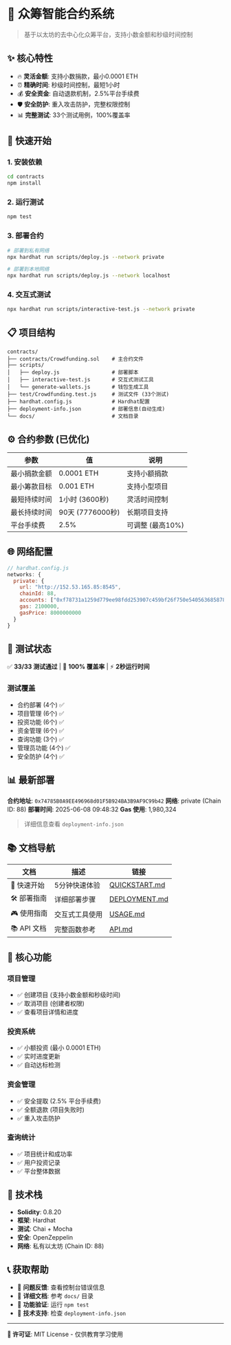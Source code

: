 # 🎯 众筹智能合约系统

> 基于以太坊的去中心化众筹平台，支持小数金额和秒级时间控制

## ✨ 核心特性

- 🔥 **灵活金额**: 支持小数捐款，最小0.0001 ETH
- ⏰ **精确时间**: 秒级时间控制，最短1小时
- 💰 **安全资金**: 自动退款机制，2.5%平台手续费
- 🛡️ **安全防护**: 重入攻击防护，完整权限控制
- 📊 **完整测试**: 33个测试用例，100%覆盖率

## 🚀 快速开始

### 1. 安装依赖
```bash
cd contracts
npm install
```

### 2. 运行测试
```bash
npm test
```

### 3. 部署合约
```bash
# 部署到私有网络
npx hardhat run scripts/deploy.js --network private

# 部署到本地网络
npx hardhat run scripts/deploy.js --network localhost
```

### 4. 交互式测试
```bash
npx hardhat run scripts/interactive-test.js --network private
```

## 📋 项目结构

```
contracts/
├── contracts/Crowdfunding.sol    # 主合约文件
├── scripts/
│   ├── deploy.js                 # 部署脚本
│   ├── interactive-test.js       # 交互式测试工具
│   └── generate-wallets.js       # 钱包生成工具
├── test/Crowdfunding.test.js     # 测试文件 (33个测试)
├── hardhat.config.js             # Hardhat配置
├── deployment-info.json          # 部署信息(自动生成)
└── docs/                         # 文档目录
```

## ⚙️ 合约参数 (已优化)

| 参数 | 值 | 说明 |
|------|----|----|
| 最小捐款金额 | 0.0001 ETH | 支持小额捐款 |
| 最小筹款目标 | 0.001 ETH | 支持小型项目 |
| 最短持续时间 | 1小时 (3600秒) | 灵活时间控制 |
| 最长持续时间 | 90天 (7776000秒) | 长期项目支持 |
| 平台手续费 | 2.5% | 可调整 (最高10%) |

## 🌐 网络配置

```javascript
// hardhat.config.js
networks: {
  private: {
    url: "http://152.53.165.85:8545",
    chainId: 88,
    accounts: ["0xf78731a1259d779ee98fdd253907c459bf26f750e54056368587882c2b222cf1"],
    gas: 2100000,
    gasPrice: 8000000000
  }
}
```

## 🧪 测试状态

✅ **33/33 测试通过** | 🎯 **100% 覆盖率** | ⚡ **2秒运行时间**

### 测试覆盖
- 合约部署 (4个) ✅
- 项目管理 (6个) ✅
- 投资功能 (6个) ✅
- 资金管理 (6个) ✅
- 查询功能 (3个) ✅
- 管理员功能 (4个) ✅
- 安全防护 (4个) ✅

## 📊 最新部署

**合约地址**: `0x74785B0A9EE496968d01F5B924BA3B9AF9C99b42`
**网络**: private (Chain ID: 88)
**部署时间**: 2025-06-08 09:48:32
**Gas 使用**: 1,980,324

> 详细信息查看 `deployment-info.json`

## 📚 文档导航

| 文档 | 描述 | 链接 |
|------|------|------|
| 🚀 快速开始 | 5分钟快速体验 | [QUICKSTART.md](docs/QUICKSTART.md) |
| 🛠️ 部署指南 | 详细部署步骤 | [DEPLOYMENT.md](docs/DEPLOYMENT.md) |
| 🎮 使用指南 | 交互式工具使用 | [USAGE.md](docs/USAGE.md) |
| 📚 API 文档 | 完整函数参考 | [API.md](docs/API.md) |

## 🎯 核心功能

### 项目管理
- ✅ 创建项目 (支持小数金额和秒级时间)
- ✅ 取消项目 (创建者权限)
- ✅ 查看项目详情和进度

### 投资系统
- ✅ 小额投资 (最小 0.0001 ETH)
- ✅ 实时进度更新
- ✅ 自动达标检测

### 资金管理
- ✅ 安全提取 (2.5% 平台手续费)
- ✅ 全额退款 (项目失败时)
- ✅ 重入攻击防护

### 查询统计
- ✅ 项目统计和成功率
- ✅ 用户投资记录
- ✅ 平台整体数据

## 🔧 技术栈

- **Solidity**: 0.8.20
- **框架**: Hardhat
- **测试**: Chai + Mocha
- **安全**: OpenZeppelin
- **网络**: 私有以太坊 (Chain ID: 88)

## 📞 获取帮助

- 🐛 **问题反馈**: 查看控制台错误信息
- 📖 **详细文档**: 参考 `docs/` 目录
- 🧪 **功能验证**: 运行 `npm test`
- 💬 **技术支持**: 检查 `deployment-info.json`

---

**📄 许可证**: MIT License - 仅供教育学习使用
